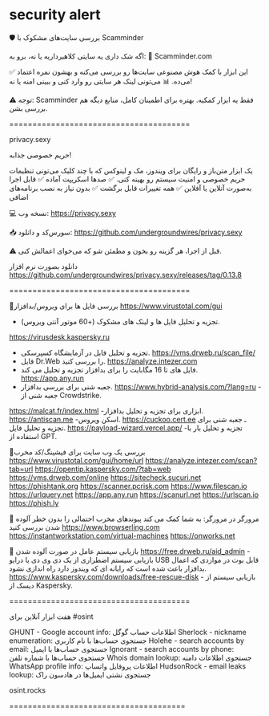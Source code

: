 # security alert
🛡️ بررسی سایت‌های مشکوک با Scamminder

اگه شک داری یه سایتی کلاهبرداریه یا نه، برو به:
🔗 Scamminder.com

✅ این ابزار با کمک هوش مصنوعی سایت‌ها رو بررسی می‌کنه و بهشون نمره اعتماد می‌ده.
📊 می‌تونی لینک هر سایتی رو وارد کنی و ببینی امنه یا نه!

⚠️ توجه: Scamminder فقط یه ابزار کمکیه. بهتره برای اطمینان کامل، منابع دیگه هم بررسی بشن.

=======================================

privacy.sexy


حریم خصوصی جذابه!

یک ابزار متن‌باز و رایگان برای ویندوز، مک و لینوکس که با چند کلیک می‌تونی تنظیمات حریم خصوصی و امنیت سیستم رو بهینه کنی.
✅ صدها اسکریپت آماده
✅ قابل اجرا به‌صورت آنلاین یا آفلاین
✅ همه تغییرات قابل برگشت
✅ بدون نیاز به نصب برنامه‌های اضافی

💻 نسخه وب:
https://privacy.sexy

📥 سورس‌کد و دانلود:
https://github.com/undergroundwires/privacy.sexy

⚠️ قبل از اجرا، هر گزینه رو بخون و مطمئن شو که می‌خوای اعمالش کنی.


دانلود بصورت نرم افزار 
https://github.com/undergroundwires/privacy.sexy/releases/tag/0.13.8


=======================================

🦠بررسی فایل ها برای ویروس/بدافزار
https://www.virustotal.com/gui 
- تجزیه و تحلیل فایل ها و لینک های مشکوک (+60 موتور آنتی ویروس).

https://virusdesk.kaspersky.ru 
- تجزیه و تحلیل فایل در آزمایشگاه کسپرسکی.
https://vms.drweb.ru/scan_file/
 - فایل Dr.Web را بررسی کنید.
https://analyze.intezer.com 
- فایل های تا 16 مگابایت را برای بدافزار تجزیه و تحلیل می کند.
https://app.any.run 
- جعبه شنی برای بررسی بدافزار.
https://www.hybrid-analysis.com/?lang=ru -
 جعبه شنی از Crowdstrike.

https://malcat.fr/index.html 
 -ابزاری برای تجزیه و تحلیل بدافزار.
https://antiscan.me 
-اسکن ویروس.
https://cuckoo.cert.ee 
ـ جعبه شنی برای تجزیه و تحلیل فایل.
https://payload-wizard.vercel.app/ 
-تجزیه و تحلیل بار با استفاده از GPT.

🦠بررسی یک وب سایت برای فیشینگ/کد مخرب
https://www.virustotal.com/gui/home/url
https://analyze.intezer.com/scan?tab=url
https://opentip.kaspersky.com/?tab=web
https://vms.drweb.com/online
https://sitecheck.sucuri.net
https://phishtank.org
https://scanner.pcrisk.com
https://www.filescan.io
https://urlquery.net
https://app.any.run
https://scanurl.net
https://urlscan.io
https://phish.ly

🦠 مرورگر در مرورگر: به شما کمک می کند پیوندهای مخرب احتمالی را بدون خطر آلوده شدن بررسی کنید
https://www.browserling.com
https://instantworkstation.com/virtual-machines
https://onworks.net

🦠 بازیابی سیستم عامل در صورت آلوده شدن 
https://free.drweb.ru/aid_admin - بازیابی سیستم اضطراری از یک دی وی دی یا درایو USB قابل بوت در مواردی که اعمال بدافزار باعث شده است که رایانه ای که ویندوز دارد راه اندازی نشود.
https://www.kaspersky.com/downloads/free-rescue-disk - بازیابی سیستم از دیسک از Kaspersky.

=======================================

هفت ابزار آنلاین برای #osint

GHUNT - Google account info:
اطلاعات حساب گوگل
Sherlock - nickname enumeration:
جستجوی حساب‌ها با نام کاربری
Holehe - search accounts by email:
جستجوی حساب‌ها با ایمیل
Ignorant - search accounts by phone:
جستجوی حساب‌ها با شماره تلفن
Whois domain lookup: 
جستجوی اطلاعات دامنه
WhatsApp profile info:
اطلاعات پروفایل واتساپ
HudsonRock - email leaks lookup: 
جستجوی نشتی ایمیل‌ها در هادسون راک

osint.rocks


======================================

